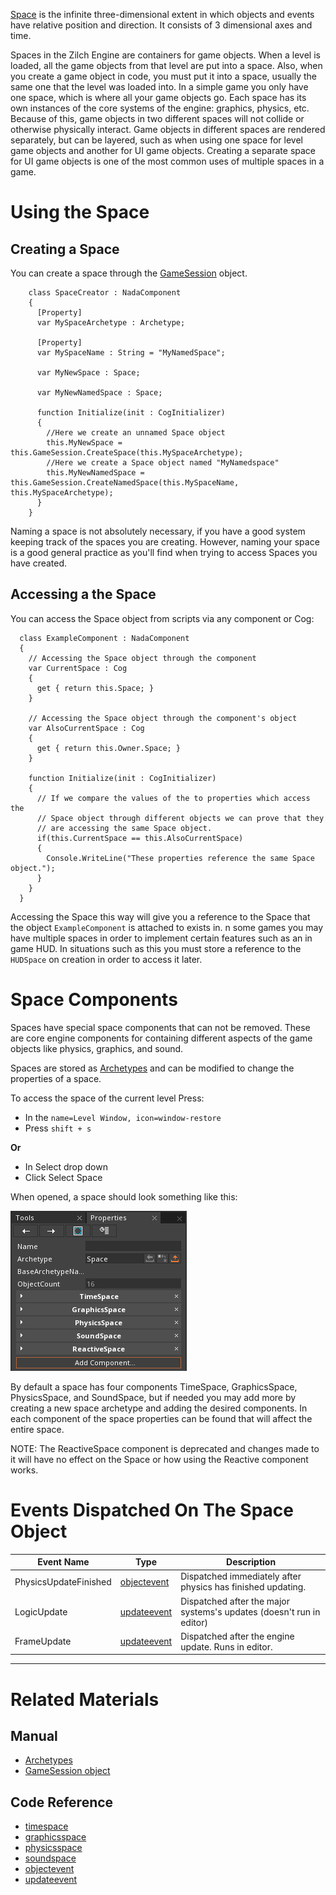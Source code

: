 [Space](https://github.com/ZilchEngine/ZilchDocs/blob/master/code_reference/class_reference/space.markdown) is the infinite three-dimensional extent in which objects and events have relative position and direction. It consists of 3 dimensional axes and time.

Spaces in the Zilch Engine are containers for game objects. When a level is loaded, all the game objects from that level are put into a space. Also, when you create a game object in code, you must put it into a space, usually the same one that the level was loaded into. In a simple game you only have one space, which is where all your game objects go. Each space has its own instances of the core systems of the engine: graphics, physics, etc. Because of this, game objects in two different spaces will not collide or otherwise physically interact. Game objects in different spaces are rendered separately, but can be layered, such as when using one space for level game objects and another for UI game objects. Creating a separate space for UI game objects is one of the most common uses of multiple spaces in a game.

 # Using the Space
 ## Creating a Space
You can create a space through the [GameSession](https://github.com/ZilchEngine/ZilchDocs/blob/master/zilch_editor_documentation/zilchmanual/architecture/objects/gamesession.markdown) object.

```
    class SpaceCreator : NadaComponent
    {
      [Property]
      var MySpaceArchetype : Archetype;
      
      [Property]
      var MySpaceName : String = "MyNamedSpace";
      
      var MyNewSpace : Space;
      
      var MyNewNamedSpace : Space;
      
      function Initialize(init : CogInitializer)
      {
        //Here we create an unnamed Space object
        this.MyNewSpace = this.GameSession.CreateSpace(this.MySpaceArchetype);
        //Here we create a Space object named "MyNamedspace"
        this.MyNewNamedSpace = this.GameSession.CreateNamedSpace(this.MySpaceName, this.MySpaceArchetype);
      }
    }

```


Naming a space is not absolutely necessary, if you have a good system keeping track of the spaces you are creating. However, naming your space is a good general practice as you'll find when trying to access Spaces you have created.

 ## Accessing a the Space
You can access the Space object from scripts via any component or Cog:

```
  class ExampleComponent : NadaComponent
  {
    // Accessing the Space object through the component
    var CurrentSpace : Cog
    {
      get { return this.Space; }
    }
    
    // Accessing the Space object through the component's object
    var AlsoCurrentSpace : Cog
    {
      get { return this.Owner.Space; }
    }
    
    function Initialize(init : CogInitializer)
    {
      // If we compare the values of the to properties which access the
      // Space object through different objects we can prove that they
      // are accessing the same Space object.
      if(this.CurrentSpace == this.AlsoCurrentSpace)
      {
        Console.WriteLine("These properties reference the same Space object.");
      }
    }
  }

```


Accessing the Space this way will give you a reference to the Space that the object `ExampleComponent` is attached to exists in.
n some games you may have multiple spaces in order to implement certain features such as an in game HUD. In situations such as this you must store a reference to the `HUDSpace` on creation in order to access it later.

 # Space Components
Spaces have special space components that can not be removed. These are core engine components for containing different aspects of the game objects like physics, graphics, and sound.

Spaces are stored as [Archetypes](https://github.com/ZilchEngine/ZilchDocs/blob/master/zilch_editor_documentation/zilchmanual/architecture/archetypes.markdown) and can be modified to change the properties of a space.

To access the space of the current level Press: 

 - In the `name=Level Window, icon=window-restore`
  - Press `shift + s`

**Or**

 - In Select drop down
  - Click Select Space

When opened, a space should look something like this:



![image](https://raw.githubusercontent.com/ZilchEngine/ZilchFiles/master/doc_files/46992.png)


By default a space has four components TimeSpace, GraphicsSpace, PhysicsSpace, and SoundSpace, but if needed you may add more by creating a new space archetype and adding the desired components. In each component of the space properties can be found that will affect the entire space.

NOTE: The ReactiveSpace component is deprecated and changes made to it will have no effect on the Space or how using the Reactive component works.


 # Events Dispatched On The Space Object


| Event Name                | Type                       | Description                                                         |
|---------------------------|----------------------------|---------------------------------------------------------------------|
| PhysicsUpdateFinished     | [objectevent](https://github.com/ZilchEngine/ZilchDocs/blob/master/zilch_editor_documentation/code_reference/class_reference/objectevent.markdown) | Dispatched immediately after physics has finished updating.         |
| LogicUpdate               | [updateevent](https://github.com/ZilchEngine/ZilchDocs/blob/master/zilch_editor_documentation/code_reference/class_reference/updateevent.markdown) | Dispatched after the major systems's updates (doesn't run in editor)|
| FrameUpdate               | [updateevent](https://github.com/ZilchEngine/ZilchDocs/blob/master/zilch_editor_documentation/code_reference/class_reference/updateevent.markdown) | Dispatched after the engine update. Runs in editor.                 |

---

 # Related Materials
 ## Manual
- [Archetypes](https://github.com/ZilchEngine/ZilchDocs/blob/master/zilch_editor_documentation/zilchmanual/architecture/archetypes.markdown)
- [GameSession object](https://github.com/ZilchEngine/ZilchDocs/blob/master/zilch_editor_documentation/zilchmanual/architecture/objects/gamesession.markdown)
 ## Code Reference
- [timespace](https://github.com/ZilchEngine/ZilchDocs/blob/master/code_reference/class_reference/timespace.markdown)
- [graphicsspace](https://github.com/ZilchEngine/ZilchDocs/blob/master/code_reference/class_reference/graphicsspace.markdown)
- [physicsspace](https://github.com/ZilchEngine/ZilchDocs/blob/master/zilch_editor_documentation/zilchmanual/physics/physicsspace.markdown)
- [soundspace](https://github.com/ZilchEngine/ZilchDocs/blob/master/zilch_editor_documentation/zilchmanual/audio/soundspace.markdown)
- [objectevent](https://github.com/ZilchEngine/ZilchDocs/blob/master/zilch_editor_documentation/code_reference/class_reference/objectevent.markdown)
- [updateevent](https://github.com/ZilchEngine/ZilchDocs/blob/master/zilch_editor_documentation/code_reference/class_reference/updateevent.markdown)
 

 